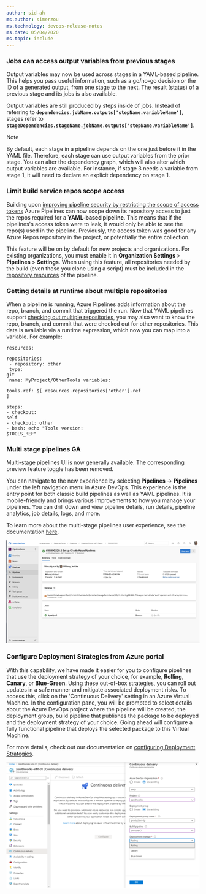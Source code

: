 ```yaml
---
author: sid-ah
ms.author: simerzou
ms.technology: devops-release-notes
ms.date: 05/04/2020
ms.topic: include
---
```

### Jobs can access output variables from previous stages

Output variables may now be used across stages in a YAML-based pipeline. This helps you pass useful information, such as a go/no-go decision or the ID of a generated output, from one stage to the next. The result (status) of a previous stage and its jobs is also available.

Output variables are still produced by steps inside of jobs. Instead of referring to **`dependencies.jobName.outputs['stepName.variableName']`**, stages refer to **`stageDependencies.stageName.jobName.outputs['stepName.variableName']`**. 

> [!NOTE]
> By default, each stage in a pipeline depends on the one just before it in the YAML file. Therefore, each stage can use output variables from the prior stage. You can alter the dependency graph, which will also alter which output variables are available. For instance, if stage 3 needs a variable from stage 1, it will need to declare an explicit dependency on stage 1.

    
### Limit build service repos scope access

Building upon [improving pipeline security by restricting the scope of access tokens](https://docs.microsoft.com/azure/devops/release-notes/2019/sprint-160-update#improve-pipeline-security-by-restricting-the-scope-of-access-tokens) Azure Pipelines can now scope down its repository access to just the repos required for a **YAML-based pipeline**. This means that if the pipelines's access token were to leak, it would only be able to see the repo(s) used in the pipeline. Previously, the access token was good for any Azure Repos repository in the project, or potentially the entire collection.

This feature will be on by default for new projects and organizations. For existing organizations, you must enable it in <b>Organization Settings</b> &gt; <b>Pipelines</b> &gt; <b>Settings</b>. When using this feature, all repositories needed by the build (even those you clone using a script) must be included in the [repository resources](https://docs.microsoft.com/azure/devops/pipelines/yaml-schema?tabs=schema%2cparameter-schema#repository-resource) of the pipeline.

    
### Getting details at runtime about multiple repositories

When a pipeline is running, Azure Pipelines adds information about the repo, branch, and commit that triggered the run. Now that YAML pipelines support [checking out multiple repositories](https://docs.microsoft.com/azure/devops/release-notes/2019/sprint-161-update#checkout-multiple-repositories-in-azure-pipelines), you may also want to know the repo, branch, and commit that were checked out for other repositories. This data is available via a runtime expression, which now you can map into a variable. For example:<pre><code><div>resources:</div><div>  repositories:</div><div>  - repository: other</div><div>    type: git</div><div>    name: MyProject/OtherTools variables:</div><div>  tools.ref: $[ resources.repositories['other'].ref ]<br></div><div><br></div><div>steps:</div><div>- checkout: self</div><div>- checkout: other<br>- bash: echo &quot;Tools version: $TOOLS_REF&quot;<br></div></code></pre>

    
### Multi stage pipelines GA

Multi-stage pipelines UI is now generally available. The corresponding preview feature toggle has been removed.&nbsp; 

You can navigate to the new experience by selecting **Pipelines** -&gt; **Pipelines** under the left navigation menu in Azure DevOps. This experience is the entry point for both classic build pipelines as well as YAML pipelines. It is mobile-friendly and brings various improvements to how you manage your pipelines.&nbsp;You can drill down and view pipeline details, run details, pipeline analytics, job details, logs, and more.

To learn more about the multi-stage pipelines user experience, see the documentation [here](https://docs.microsoft.com/azure/devops/pipelines/get-started/multi-stage-pipelines-experience?view=azure-devops).

![img](../../media/168-pipelines-2-0.png)

    
### Configure Deployment Strategies from Azure portal

With this capability, we have made it easier for you to configure pipelines that use the deployment strategy of your choice, for example, **Rolling**, **Canary**, or **Blue-Green**. Using these out-of-box strategies, you can roll out updates in a safe manner and mitigate associated deployment risks. To access this, click on the 'Continuous Delivery' setting in an Azure Virtual Machine. In the configuration pane, you will be prompted to select details about the Azure DevOps project where the pipeline will be created, the deployment group, build pipeline that publishes the package to be deployed and the deployment strategy of your choice. Going ahead will configure a fully functional pipeline that deploys the selected package to this Virtual Machine. 

For more details, check out our documentation on [configuring Deployment Strategies](https://aka.ms/AA7jlh8). 

![img](../../media/168-pipelines-4-0.png)  
